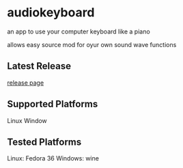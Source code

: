 # audiokeyboard

an app to use your computer keyboard like a piano

allows easy source mod for oyur own sound wave functions

## Latest Release

[release page](https://github.com/Krayfighter/audiokeyboard/releases/tag/release)

## Supported Platforms

Linux
Window

## Tested Platforms

Linux: Fedora 36
Windows: wine
